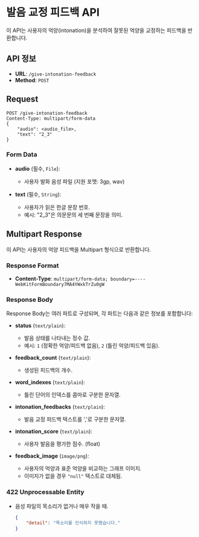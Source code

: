 # 발음 교정 피드백 API

이 API는 사용자의 억양(intonation)을 분석하여 잘못된 억양을 교정하는 피드백을 반환합니다.

## API 정보

- **URL**: `/give-intonation-feedback`
- **Method**: `POST`

## Request
```http
POST /give-intonation-feedback
Content-Type: multipart/form-data
{
    "audio": <audio_file>,
    "text": "2_3"
}
```
### Form Data

- **audio** (필수, `File`):
  - 사용자 발화 음성 파일 (지원 포맷: 3gp, wav)
  
- **text** (필수, `String`):
  - 사용자가 읽은 한글 문장 번호. 
  - 예시: "2_3"은 의문문의 세 번째 문장을 의미.

## Multipart Response

이 API는 사용자의 억양 피드백을 Multipart 형식으로 반환합니다.

### Response Format

- **Content-Type**: `multipart/form-data; boundary=----WebKitFormBoundary7MA4YWxkTrZu0gW`

### Response Body

Response Body는 여러 파트로 구성되며, 각 파트는 다음과 같은 정보를 포함합니다:

- **status** (`text/plain`):
  - 발음 상태를 나타내는 정수 값.
  - 예시: `1` (정확한 억양/피드백 없음), `2` (틀린 억양/피드백 있음).

- **feedback_count** (`text/plain`):
  - 생성된 피드백의 개수.

- **word_indexes** (`text/plain`):
  - 틀린 단어의 인덱스를 콤마로 구분한 문자열.

- **intonation_feedbacks** (`text/plain`):
  - 발음 교정 피드백 텍스트를 ','로 구분한 문자열.

- **intonation_score** (`text/plain`):
  - 사용자 발음을 평가한 점수. (float)

- **feedback_image** (`image/png`):
  - 사용자의 억양과 표준 억양을 비교하는 그래프 이미지.
  - 이미지가 없을 경우 `"null"` 텍스트로 대체됨.
### 422 Unprocessable Entity
- 음성 파일의 목소리가 없거나 매우 작을 때.
    ```json
    {
        "detail": "목소리를 인식하지 못했습니다."
    }
    ```